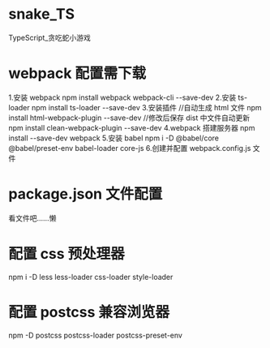 # snake_TS

TypeScript\_贪吃蛇小游戏

# webpack 配置需下载

1.安装 webpack
npm install webpack webpack-cli --save-dev 2.安装 ts-loader
npm install ts-loader --save-dev 3.安装插件
//自动生成 html 文件
npm install html-webpack-plugin --save-dev
//修改后保存 dist 中文件自动更新
npm install clean-webpack-plugin --save-dev
4.webpack 搭建服务器
npm install --save-dev webpack 5.安装 babel
npm i -D @babel/core @babel/preset-env babel-loader core-js 6.创建并配置 webpack.config.js 文件

# package.json 文件配置

看文件吧……懒

# 配置 css 预处理器

npm i -D less less-loader css-loader style-loader

# 配置 postcss 兼容浏览器

npm -D postcss postcss-loader postcss-preset-env
